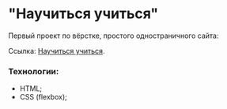 # "Научиться учиться"

Первый проект по вёрстке, простого одностраничного сайта: 

Ссылка: [Научиться учиться](https://ko1p.github.io/project_one/ "Научиться учиться").

### Технологии: 
- HTML;
- CSS (flexbox);
